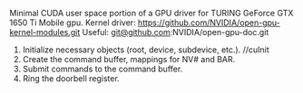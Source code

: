 Minimal CUDA user space portion of a GPU driver for TURING GeForce GTX 1650 Ti Mobile gpu.
Kernel driver: https://github.com/NVIDIA/open-gpu-kernel-modules.git
Useful: git@github.com:NVIDIA/open-gpu-doc.git

1. Initialize necessary objects (root, device, subdevice, etc.). //cuInit
2. Create the command buffer, mappings for NV# and BAR.
3. Submit commands to the command buffer.
4. Ring the doorbell register.
